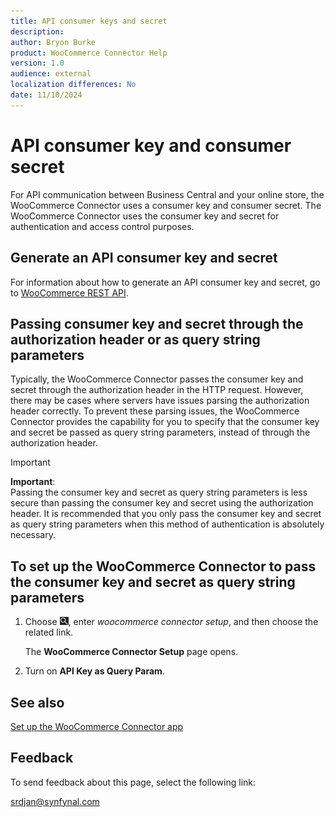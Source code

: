```yaml
---
title: API consumer keys and secret
description: 
author: Bryon Burke
product: WooCommerce Connector Help
version: 1.0
audience: external
localization differences: No
date: 11/10/2024
---
```


<!-- markdownlint-disable MD006 MD007 MD009 MD024 MD025 MD033 -->
<!--// cspell:ignore  markdownlint allowfullscreen keyframes woocommerce -->

# API consumer key and consumer secret

For API communication between Business Central and your online store, the WooCommerce Connector uses a consumer key and consumer secret. The WooCommerce Connector uses the consumer key and secret for authentication and access control purposes.

## Generate an API consumer key and secret

For information about how to generate an API consumer key and secret, go to <a href="" target="_blank">WooCommerce REST API</a>.

## Passing consumer key and secret through the authorization header or as query string parameters

Typically, the WooCommerce Connector passes the consumer key and secret through the authorization header in the HTTP request. However, there may be cases where servers have issues parsing the authorization header correctly. To prevent these parsing issues, the WooCommerce Connector provides the capability for you to specify that the consumer key and secret be passed as query string parameters, instead of through the authorization header.

> [!IMPORTANT]
> <b>Important</b>:<br>Passing the consumer key and secret as query string parameters is less secure than passing the consumer key and secret using the authorization header. It is recommended that you only pass the consumer key and secret as query string parameters when this method of authentication is absolutely necessary.

## To set up the WooCommerce Connector to pass the consumer key and secret as query string parameters

1. Choose ![Lightbulb that opens the Tell Me feature.](media/ui-search/search_small.png "Tell me what you want to do"), enter <i>woocommerce connector setup</i>, and then choose the related link.

   The <b>WooCommerce Connector Setup</b> page opens.

1. Turn on <b>API Key as Query Param</b>.

## See also

[Set up the WooCommerce Connector app](set-up-woocommerce-connector-app.md)

## Feedback

To send feedback about this page, select the following link:

[srdjan@synfynal.com](mailto:srdjan@synfynal.com?subject=Documentation%20Feedback%20Product%20Docs:%20api-consumer-keys-secret)
